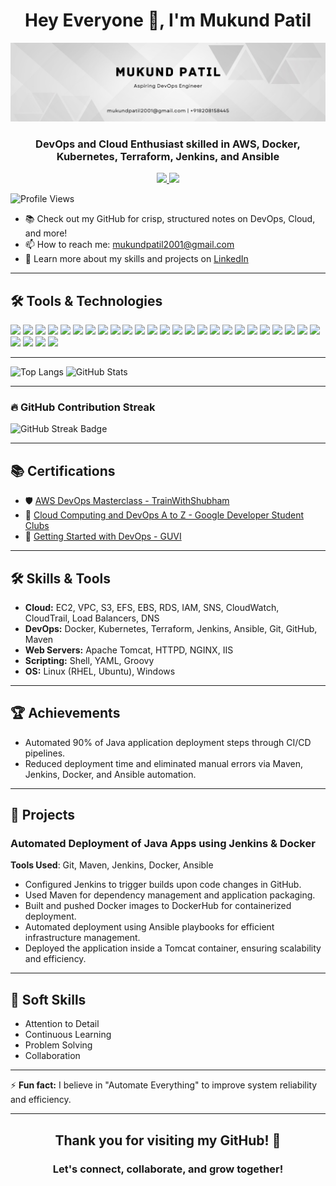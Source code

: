 <h1 align="center">Hey Everyone 👋, I'm Mukund Patil</h1>

<div align="center">
  <img src="./banner.png" alt="Mukund Patil Banner" />
</div>

<h3 align="center">DevOps and Cloud Enthusiast skilled in AWS, Docker, Kubernetes, Terraform, Jenkins, and Ansible</h3>

<p align="center">
  <a href="https://github.com/mukund-p">
    <img src="https://img.shields.io/github/followers/mukund-p?label=Follow&style=social" />
  </a>
  <a href="https://linkedin.com/in/mukund-p">
    <img src="https://img.shields.io/badge/LinkedIn-Mukund%20Patil-blue?logo=linkedin&style=flat-square" />
  </a>
</p>

<p align="left">
  <img src="https://komarev.com/ghpvc/?username=mukund-p&label=Profile%20views&color=0e75b6&style=flat" alt="Profile Views" />
</p>

- 📚 Check out my GitHub for crisp, structured notes on DevOps, Cloud, and more!
- 📫 How to reach me: mukundpatil2001@gmail.com
- 📄 Learn more about my skills and projects on [LinkedIn](https://www.linkedin.com/in/mukund-p/)

---

## 🛠️ Tools & Technologies

<p align="left">
  <img src="https://img.shields.io/badge/Linux-333?logo=linux&logoColor=white&style=flat-square" />
  <img src="https://img.shields.io/badge/Windows-0078D6?logo=windows&logoColor=white&style=flat-square" />
  <img src="https://img.shields.io/badge/Shell_Scripting-4EAA25?logo=gnu-bash&logoColor=white&style=flat-square" />
  <img src="https://img.shields.io/badge/Groovy-4298B8?logo=apachegroovy&logoColor=white&style=flat-square" />
  <img src="https://img.shields.io/badge/YAML-000?logo=yaml&logoColor=white&style=flat-square" />
  <img src="https://img.shields.io/badge/AWS_EC2-FF9900?logo=amazon-aws&logoColor=white&style=flat-square" />
  <img src="https://img.shields.io/badge/Load_Balancer-FF9900?logo=amazon-aws&logoColor=white&style=flat-square" />
  <img src="https://img.shields.io/badge/Jenkins-D24939?logo=jenkins&logoColor=white&style=flat-square" />
  <img src="https://img.shields.io/badge/VPC-FF9900?logo=amazon-aws&logoColor=white&style=flat-square" />
  <img src="https://img.shields.io/badge/Apache_Maven-C71A36?logo=apachemaven&logoColor=white&style=flat-square" />
  <img src="https://img.shields.io/badge/Apache_Tomcat-F8DC75?logo=apachetomcat&logoColor=black&style=flat-square" />
  <img src="https://img.shields.io/badge/AWS_S3-569A31?logo=amazon-s3&logoColor=white&style=flat-square" />
  <img src="https://img.shields.io/badge/Docker-2496ED?logo=docker&logoColor=white&style=flat-square" />
  <img src="https://img.shields.io/badge/IAM-FF9900?logo=amazon-aws&logoColor=white&style=flat-square" />
  <img src="https://img.shields.io/badge/Git-F05032?logo=git&logoColor=white&style=flat-square" />
  <img src="https://img.shields.io/badge/GitHub-181717?logo=github&logoColor=white&style=flat-square" />
  <img src="https://img.shields.io/badge/Jira-0052CC?logo=jira&logoColor=white&style=flat-square" />
  <img src="https://img.shields.io/badge/Terraform-7B42BC?logo=terraform&logoColor=white&style=flat-square" />
  <img src="https://img.shields.io/badge/SNS-FF9900?logo=amazon-aws&logoColor=white&style=flat-square" />
  <img src="https://img.shields.io/badge/EFS-FF9900?logo=amazon-aws&logoColor=white&style=flat-square" />
  <img src="https://img.shields.io/badge/Nginx-009639?logo=nginx&logoColor=white&style=flat-square" />
  <img src="https://img.shields.io/badge/CloudTrail-FF9900?logo=amazon-aws&logoColor=white&style=flat-square" />
  <img src="https://img.shields.io/badge/IIS-0078D7?logo=microsoft&logoColor=white&style=flat-square" />
  <img src="https://img.shields.io/badge/Ansible-EE0000?logo=ansible&logoColor=white&style=flat-square" />
  <img src="https://img.shields.io/badge/Apache_HTTPD-D22128?logo=apache&logoColor=white&style=flat-square" />
  <img src="https://img.shields.io/badge/CloudWatch-FF9900?logo=amazon-aws&logoColor=white&style=flat-square" />
  <img src="https://img.shields.io/badge/RDS_MySQL-4479A1?logo=mysql&logoColor=white&style=flat-square" />
  <img src="https://img.shields.io/badge/DNS-0078D7?logo=internetexplorer&logoColor=white&style=flat-square" />
  <img src="https://img.shields.io/badge/Kubernetes-326CE5?logo=kubernetes&logoColor=white&style=flat-square" />
</p>

---

<!-- Top Languages Card -->
<picture>
  <source srcset="https://github-readme-stats.vercel.app/api/top-langs?username=mukund-p&show_icons=true&locale=en&layout=compact&theme=github_dark&hide_border=true" media="(prefers-color-scheme: dark)" />
  <source srcset="https://github-readme-stats.vercel.app/api/top-langs?username=mukund-p&show_icons=true&locale=en&layout=compact&theme=default&hide_border=true" media="(prefers-color-scheme: light)" />
  <img src="https://github-readme-stats.vercel.app/api/top-langs?username=mukund-p&show_icons=true&locale=en&layout=compact&theme=default&hide_border=true" alt="Top Langs" />
</picture>

<!-- GitHub Stats Card -->
<picture>
  <source srcset="https://github-readme-stats.vercel.app/api?username=mukund-p&show_icons=true&locale=en&theme=github_dark&hide_border=true" media="(prefers-color-scheme: dark)" />
  <source srcset="https://github-readme-stats.vercel.app/api?username=mukund-p&show_icons=true&locale=en&theme=default&hide_border=true" media="(prefers-color-scheme: light)" />
  <img src="https://github-readme-stats.vercel.app/api?username=mukund-p&show_icons=true&locale=en&theme=default&hide_border=true" alt="GitHub Stats" />
</picture>


---

### 🔥 GitHub Contribution Streak

![GitHub Streak Badge](https://img.shields.io/badge/GitHub%20Streak-Active-brightgreen?logo=github&style=for-the-badge)

---

## 📚 Certifications

- 🛡️ [AWS DevOps Masterclass - TrainWithShubham](https://www.trainwithshubham.com/share-certificate?serialno=991Q6GHU)
- 📜 [Cloud Computing and DevOps A to Z - Google Developer Student Clubs](https://www.cert.devtown.in/verify/Z1PW9qG)
- 🎯 [Getting Started with DevOps - GUVI](https://drive.google.com/file/d/18OKlmD2uPuxNiPcHH7tTFI9_CVQzW6W9/view)

---

## 🛠️ Skills & Tools

- **Cloud:** EC2, VPC, S3, EFS, EBS, RDS, IAM, SNS, CloudWatch, CloudTrail, Load Balancers, DNS
- **DevOps:** Docker, Kubernetes, Terraform, Jenkins, Ansible, Git, GitHub, Maven
- **Web Servers:** Apache Tomcat, HTTPD, NGINX, IIS 
- **Scripting:** Shell, YAML, Groovy
- **OS:** Linux (RHEL, Ubuntu), Windows

---

## 🏆 Achievements

- Automated 90% of Java application deployment steps through CI/CD pipelines.
- Reduced deployment time and eliminated manual errors via Maven, Jenkins, Docker, and Ansible automation.

---

## 🚀 Projects

### Automated Deployment of Java Apps using Jenkins & Docker
**Tools Used**: Git, Maven, Jenkins, Docker, Ansible
- Configured Jenkins to trigger builds upon code changes in GitHub.
- Used Maven for dependency management and application packaging.
- Built and pushed Docker images to DockerHub for containerized deployment.
- Automated deployment using Ansible playbooks for efficient infrastructure management.
- Deployed the application inside a Tomcat container, ensuring scalability and efficiency.

---

## 💬 Soft Skills

- Attention to Detail
- Continuous Learning
- Problem Solving
- Collaboration

---

⚡ **Fun fact:** I believe in "Automate Everything" to improve system reliability and efficiency.

---

<h2 align="center"> Thank you for visiting my GitHub! 🌟 </h2>

<h3 align="center"> Let's connect, collaborate, and grow together! </h3>

